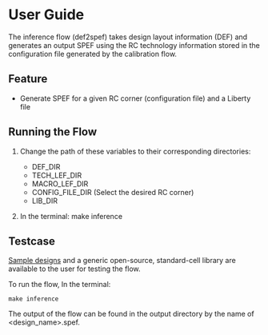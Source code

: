 # User Guide

The inference flow (def2spef) takes design layout information (DEF)
and generates an output SPEF using the RC technology information 
stored in the configuration file generated by the calibration flow.

## Feature
* Generate SPEF for a given RC corner (configuration file) and a Liberty file

## Running the Flow
1. Change the path of these variables to their corresponding directories:
    * DEF_DIR 
    * TECH_LEF_DIR 
    * MACRO_LEF_DIR 
    * CONFIG_FILE_DIR (Select the desired RC corner)
    * LIB_DIR

2. In the terminal: make inference

## Testcase
[Sample designs](../example/) and a generic open-source, standard-cell
library are available to the user for testing the flow.  
  
To run the flow, In the terminal: 
```
make inference
```
  
The output of the flow can be found in the output directory by the name of <design_name>.spef.
